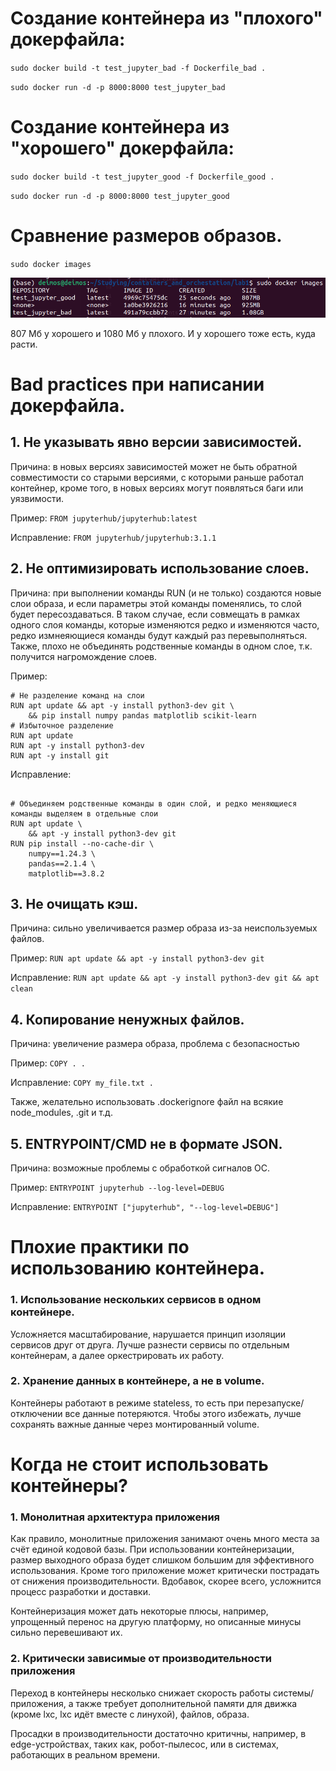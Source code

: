 # Создание контейнера из "плохого" докерфайла:

`sudo docker build -t test_jupyter_bad -f Dockerfile_bad .`

`sudo docker run -d -p 8000:8000 test_jupyter_bad`

# Создание контейнера из "хорошего" докерфайла:

`sudo docker build -t test_jupyter_good -f Dockerfile_good .`

`sudo docker run -d -p 8000:8000 test_jupyter_good`

# Сравнение размеров образов.

`sudo docker images `

![1741134136248](image/README/1741134136248.png)

807 Мб у хорошего и 1080 Мб у плохого. И у хорошего тоже есть, куда расти.

# Bad practices при написании докерфайла.

## 1. Не указывать явно версии зависимостей.

Причина: в новых версиях зависимостей может не быть обратной совместимости со старыми версиями, с которыми раньше работал контейнер, кроме того, в новых версиях могут появляться баги или уязвимости.

Пример: `FROM jupyterhub/jupyterhub:latest`

Исправление: `FROM jupyterhub/jupyterhub:3.1.1`

## 2. Не оптимизировать использование слоев.

Причина: при выполнении команды RUN (и не только) создаются новые слои образа, и если параметры этой команды поменялись, то слой будет пересоздаваться. В таком случае, если совмещать в рамках одного слоя команды, которые изменяются редко и изменяются часто, редко измнеяющиеся команды будут каждый раз перевыполняться. Также, плохо не объединять родственные команды в одном слое, т.к. получится нагромождение слоев.

Пример:

```
# Не разделение команд на слои
RUN apt update && apt -y install python3-dev git \
    && pip install numpy pandas matplotlib scikit-learn
# Избыточное разделение
RUN apt update
RUN apt -y install python3-dev 
RUN apt -y install git

```

Исправление:

```

# Объединяем родственные команды в один слой, и редко меняющиеся команды выделяем в отдельные слои
RUN apt update \
    && apt -y install python3-dev git
RUN pip install --no-cache-dir \
    numpy==1.24.3 \
    pandas==2.1.4 \
    matplotlib==3.8.2 
```

## 3. Не очищать кэш.

Причина: сильно увеличивается размер образа из-за неиспользуемых файлов.

Пример: `RUN apt update && apt -y install python3-dev git`

Исправление: `RUN apt update && apt -y install python3-dev git && apt clean`

## 4. Копирование ненужных файлов.

Причина: увеличение размера образа, проблема с безопасностью

Пример: `COPY . .`

Исправление: `COPY my_file.txt .`

Также, желательно использовать .dockerignore файл на всякие node_modules, .git и т.д.

## 5. ENTRYPOINT/CMD не в формате JSON.

Причина: возможные проблемы с обработкой сигналов ОС.

Пример: `ENTRYPOINT jupyterhub --log-level=DEBUG`

Исправление: `ENTRYPOINT ["jupyterhub", "--log-level=DEBUG"]`

# Плохие практики по использованию контейнера.

### 1. Использование нескольких сервисов в одном контейнере.

Усложняется масштабирование, нарушается принцип изоляции сервисов друг от друга. Лучше разнести сервисы по отдельным контейнерам, а далее оркестрировать их работу.

### 2. Хранение данных в контейнере, а не в volume.

Контейнеры работают в режиме stateless, то есть при перезапуске/отключении все данные потеряются. Чтобы этого избежать, лучше сохранять важные данные через монтированный volume.

# Когда не стоит использовать контейнеры?

### 1. Монолитная архитектура приложения

Как правило, монолитные приложения занимают очень много места за счёт единой кодовой базы. При использовании контейнеризации, размер выходного образа будет слишком большим для эффективного использования. Кроме того приложение может критически пострадать от снижения производительности. Вдобавок, скорее всего, усложнится процесс разработки и доставки.

Контейнеризация может дать некоторые плюсы, например, упрощенный перенос на другую платформу, но описанные минусы сильно перевешивают их.

### 2. Критически зависимые от производительности приложения

Переход в контейнеры несколько снижает скорость работы системы/приложения, а также требует дополнительной памяти для движка (кроме lxc, lxc идёт вместе с линухой), файлов, образа. 

Просадки в производительности достаточно критичны, например, в edge-устройствах, таких как, робот-пылесос, или в системах, работающих в реальном времени.

